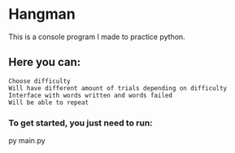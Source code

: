 # Hangman
This is a console program I made to practice python.

## Here you can:

    Choose difficulty
    Will have different amount of trials depending on difficulty
    Interface with words written and words failed
    Will be able to repeat
    
### To get started, you just need to run:

py main.py
